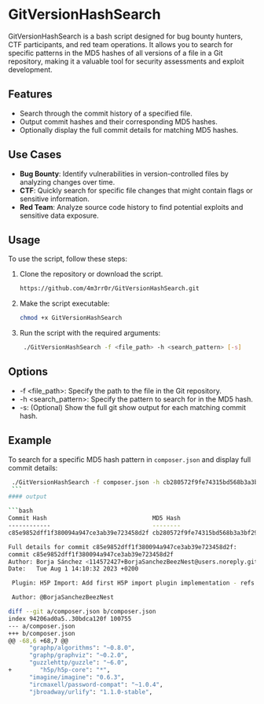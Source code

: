 # GitVersionHashSearch
GitVersionHashSearch is a bash script designed for bug bounty hunters, CTF participants, and red team operations. It allows you to search for specific patterns in the MD5 hashes of all versions of a file in a Git repository, making it a valuable tool for security assessments and exploit development.

## Features

- Search through the commit history of a specified file.
- Output commit hashes and their corresponding MD5 hashes.
- Optionally display the full commit details for matching MD5 hashes.

## Use Cases

- **Bug Bounty**: Identify vulnerabilities in version-controlled files by analyzing changes over time.
- **CTF**: Quickly search for specific file changes that might contain flags or sensitive information.
- **Red Team**: Analyze source code history to find potential exploits and sensitive data exposure.

## Usage

To use the script, follow these steps:

1. Clone the repository or download the script.
   ```bash
   https://github.com/4m3rr0r/GitVersionHashSearch.git
    ```
2. Make the script executable:
   ```bash
   chmod +x GitVersionHashSearch
    ```
3. Run the script with the required arguments:

   ```bash
    ./GitVersionHashSearch -f <file_path> -h <search_pattern> [-s]
    ```

## Options
- -f <file_path>: Specify the path to the file in the Git repository.
- -h <search_pattern>: Specify the pattern to search for in the MD5 hash.
- -s: (Optional) Show the full git show output for each matching commit hash.


## Example
To search for a specific MD5 hash pattern in `composer.json` and display full commit details:

   ```bash
    ./GitVersionHashSearch -f composer.json -h cb280572f9fe74315bd568b3a3bf2905 -s
    ```
#### output

  ```bash
Commit Hash                              MD5 Hash                        
------------                             --------                        
c85e9852dff1f380094a947ce3ab39e723458d2f cb280572f9fe74315bd568b3a3bf2905

Full details for commit c85e9852dff1f380094a947ce3ab39e723458d2f:
commit c85e9852dff1f380094a947ce3ab39e723458d2f
Author: Borja Sánchez <114572427+BorjaSanchezBeezNest@users.noreply.github.com>
Date:   Tue Aug 1 14:10:32 2023 +0200

    Plugin: H5P Import: Add first H5P import plugin implementation - refs BT#20717

    Author: @BorjaSanchezBeezNest

diff --git a/composer.json b/composer.json
index 94206ad0a5..30bdca120f 100755
--- a/composer.json
+++ b/composer.json
@@ -68,6 +68,7 @@
         "graphp/algorithms": "~0.8.0",
         "graphp/graphviz": "~0.2.0",
         "guzzlehttp/guzzle": "~6.0",
+        "h5p/h5p-core": "*",
         "imagine/imagine": "0.6.3",
         "ircmaxell/password-compat": "~1.0.4",
         "jbroadway/urlify": "1.1.0-stable",
```
